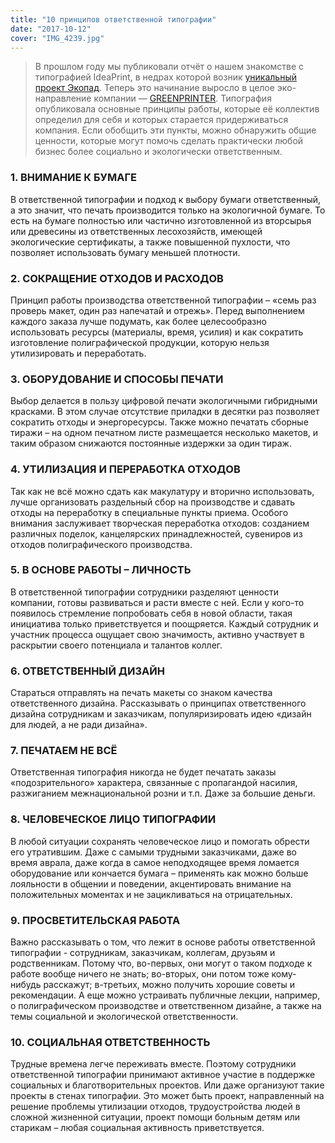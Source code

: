 ```yaml
---
title: "10 принципов ответственной типографии"
date: "2017-10-12"
cover: "IMG_4239.jpg"
---
```


> В прошлом году мы публиковали отчёт о нашем знакомстве с типографией IdeaPrint, в недрах которой возник [уникальный проект Экопад](http://ooley.ru/ecopad/). Теперь это начинание выросло в целое эко-направление компании — [GREENPRINTER](http://greenprinter.ru/). Типография опубликовала основные принципы работы, которые её коллектив определил для себя и которых старается придерживаться компания. Если обобщить эти пункты, можно обнаружить общие ценности, которые могут помочь сделать практически любой бизнес более социально и экологически ответственным.

### 1. ВНИМАНИЕ К БУМАГЕ

В ответственной типографии и подход к выбору бумаги ответственный, а это значит, что печать производится только на экологичной бумаге. То есть на бумаге полностью или частично изготовленной из вторсырья или древесины из ответственных лесохозяйств, имеющей экологические сертификаты, а также повышенной пухлости, что позволяет использовать бумагу меньшей плотности.

### 2. СОКРАЩЕНИЕ ОТХОДОВ И РАСХОДОВ

Принцип работы производства ответственной типографии – «семь раз проверь макет, один раз напечатай и отрежь». Перед выполнением каждого заказа лучше подумать, как более целесообразно использовать ресурсы (материалы, время, усилия) и как сократить изготовление полиграфической продукции, которую нельзя утилизировать и переработать.

### 3. ОБОРУДОВАНИЕ И СПОСОБЫ ПЕЧАТИ

Выбор делается в пользу цифровой печати экологичными гибридными красками. В этом случае отсутствие приладки в десятки раз позволяет сократить отходы и энергоресурсы. Также можно печатать сборные тиражи – на одном печатном листе размещается несколько макетов, и таким образом снижаются постоянные издержки за один тираж.

### 4. УТИЛИЗАЦИЯ И ПЕРЕРАБОТКА ОТХОДОВ

Так как не всё можно сдать как макулатуру и вторично использовать, лучше организовать раздельный сбор на производстве и сдавать отходы на переработку в специальные пункты приема. Особого внимания заслуживает творческая переработка отходов: созданием различных поделок, канцелярских принадлежностей, сувениров из отходов полиграфического производства.

### 5. В ОСНОВЕ РАБОТЫ – ЛИЧНОСТЬ

В ответственной типографии сотрудники разделяют ценности компании, готовы развиваться и расти вместе с ней. Если у кого-то появилось стремление попробовать себя в новой области, такая инициатива только приветствуется и поощряется. Каждый сотрудник и участник процесса ощущает свою значимость, активно участвует в раскрытии своего потенциала и талантов коллег.

### 6. ОТВЕТСТВЕННЫЙ ДИЗАЙН

Стараться отправлять на печать макеты со знаком качества ответственного дизайна. Рассказывать о принципах ответственного дизайна сотрудникам и заказчикам, популяризировать идею «дизайн для людей, а не ради дизайна».

### 7. ПЕЧАТАЕМ НЕ ВСЁ

Ответственная типография никогда не будет печатать заказы «подозрительного» характера, связанные с пропагандой насилия, разжиганием межнациональной розни и т.п. Даже за большие деньги.

### 8. ЧЕЛОВЕЧЕСКОЕ ЛИЦО ТИПОГРАФИИ

В любой ситуации сохранять человеческое лицо и помогать обрести его утратившим. Даже с самыми трудными заказчиками, даже во время аврала, даже когда в самое неподходящее время ломается оборудование или кончается бумага – применять как можно больше лояльности в общении и поведении, акцентировать внимание на положительных моментах и не зацикливаться на отрицательных.

### 9. ПРОСВЕТИТЕЛЬСКАЯ РАБОТА

Важно рассказывать о том, что лежит в основе работы ответственной типографии - сотрудникам, заказчикам, коллегам, друзьям и родственникам. Потому что, во-первых, они могут о таком подходе к работе вообще ничего не знать; во-вторых, они потом тоже кому-нибудь расскажут; в-третьих, можно получить хорошие советы и рекомендации. А еще можно устраивать публичные лекции, например, о полиграфическом производстве и ответственном дизайне, а также на темы социальной и экологической ответственности.

### 10. СОЦИАЛЬНАЯ ОТВЕТСТВЕННОСТЬ

Трудные времена легче переживать вместе. Поэтому сотрудники ответственной типографии принимают активное участие в поддержке социальных и благотворительных проектов. Или даже организуют такие проекты в стенах типографии. Это может быть проект, направленный на решение проблемы утилизации отходов, трудоустройства людей в сложной жизненной ситуации, проект помощи больным детям или старикам – любая социальная активность приветствуется.
